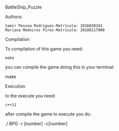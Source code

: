 BattleShip_Puzzle

Authors:

    Samir Pessoa Rodrigues-Matrícula: 2016038343
    Mariana Medeiros Pires-Matrícula: 20180117900  

Compilation

To compilation of this game you need:

    make

you can compile the game doing this in your terminal:

make

Execution

to the execute you need:

    c++11

after compile the game to execute you do:

./ BPG -r [number] -c[number]



